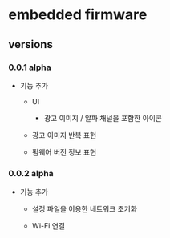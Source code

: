 # embedded firmware

## versions

### 0.0.1 alpha

- 기능 추가

    - UI

        - 광고 이미지 / 알파 채널을 포함한 아이콘

    - 광고 이미지 반복 표현

    - 펌웨어 버전 정보 표현


### 0.0.2 alpha

- 기능 추가

    - 설정 파일을 이용한 네트워크 초기화

    - Wi-Fi 연결
